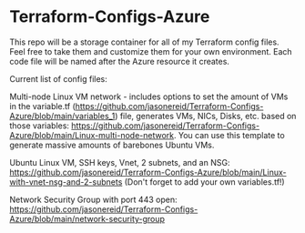 # Terraform-Configs-Azure
This repo will be a storage container for all of my Terraform config files. Feel free to take them and customize them for your own environment. Each code file will be named after the Azure resource it creates. 

Current list of config files:

Multi-node Linux VM network - includes options to set the amount of VMs in the variable.tf (https://github.com/jasonereid/Terraform-Configs-Azure/blob/main/variables_1) file, generates VMs, NICs, Disks, etc. based on those variables: https://github.com/jasonereid/Terraform-Configs-Azure/blob/main/Linux-multi-node-network. You can use this template to generate massive amounts of barebones Ubuntu VMs.

Ubuntu Linux VM, SSH keys, Vnet, 2 subnets, and an NSG: https://github.com/jasonereid/Terraform-Configs-Azure/blob/main/Linux-with-vnet-nsg-and-2-subnets
(Don't forget to add your own variables.tf!)

Network Security Group with port 443 open: https://github.com/jasonereid/Terraform-Configs-Azure/blob/main/network-security-group

